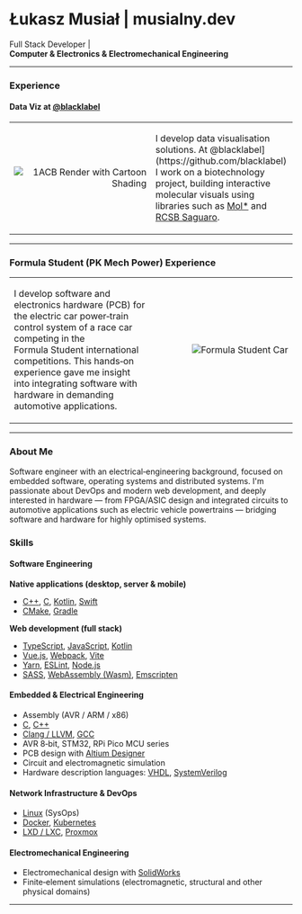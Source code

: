 # Łukasz Musiał | musialny.dev

Full Stack Developer | **Computer & Electronics & Electromechanical Engineering**

---

### Experience

#### Data Viz at [@blacklabel](https://github.com/blacklabel) 
<table>
  <tr>
    <td width="50%" style="text-align: right;">
      <img src="https://github.com/user-attachments/assets/09f6393e-a09b-4c17-860c-ad8f23161a27"
           alt="1ACB Render with Cartoon Shading"
           style="max-width: 100%;">
    </td>
    <td width="50%">
      <p>
        I develop data visualisation solutions. At @blacklabel](https://github.com/blacklabel) I work on a biotechnology project, building interactive molecular visuals using libraries such as <a href="https://molstar.org/">Mol*</a> and <a href="https://github.com/rcsb/rcsb-saguaro">RCSB Saguaro</a>.
      </p>
    </td>
  </tr>
</table>

---

### Formula Student (PK Mech Power) Experience

<table>
  <tr>
    <td width="50%">
      <p>
        I develop software and electronics hardware (PCB) for the electric car power‑train control system of a race car competing in the Formula Student international competitions. This hands‑on experience gave me insight into integrating software with hardware in demanding automotive applications.
      </p>
    </td>
    <td width="50%" style="text-align: right;">
      <img src="https://github.com/user-attachments/assets/d806113a-ebc2-4845-830e-e02578ac2521" alt="Formula Student Car" style="max-width: 100%;">
    </td>
  </tr>
</table>

---

### About Me

Software engineer with an electrical‑engineering background, focused on embedded software, operating systems and distributed systems. I'm passionate about DevOps and modern web development, and deeply interested in hardware — from FPGA/ASIC design and integrated circuits to automotive applications such as electric vehicle powertrains — bridging software and hardware for highly optimised systems.

### Skills

#### Software Engineering

**Native applications (desktop, server & mobile)**

- [C++](https://isocpp.org), [C](https://en.wikipedia.org/wiki/C_(programming_language)), [Kotlin](https://kotlinlang.org), [Swift](https://swift.org)
- [CMake](https://cmake.org), [Gradle](https://gradle.org)

**Web development (full stack)**

- [TypeScript](https://www.typescriptlang.org), [JavaScript](https://developer.mozilla.org/en-US/docs/Web/JavaScript), [Kotlin](https://kotlinlang.org)
- [Vue.js](https://vuejs.org), [Webpack](https://webpack.js.org), [Vite](https://vitejs.dev)
- [Yarn](https://yarnpkg.com), [ESLint](https://eslint.org), [Node.js](https://nodejs.org)
- [SASS](https://sass-lang.com), [WebAssembly (Wasm)](https://webassembly.org), [Emscripten](https://emscripten.org)

#### Embedded & Electrical Engineering

- Assembly (AVR / ARM / x86)
- [C](https://en.wikipedia.org/wiki/C_(programming_language)), [C++](https://isocpp.org)
- [Clang / LLVM](https://llvm.org), [GCC](https://gcc.gnu.org)
- AVR 8‑bit, STM32, RPi Pico MCU series
- PCB design with [Altium Designer](https://www.altium.com/altium-designer)
- Circuit and electromagnetic simulation
- Hardware description languages: [VHDL](https://en.wikipedia.org/wiki/VHDL), [SystemVerilog](https://en.wikipedia.org/wiki/SystemVerilog)

#### Network Infrastructure & DevOps

- [Linux](https://www.linux.org) (SysOps)
- [Docker](https://www.docker.com), [Kubernetes](https://kubernetes.io)
- [LXD / LXC](https://linuxcontainers.org), [Proxmox](https://www.proxmox.com)

#### Electromechanical Engineering

- Electromechanical design with [SolidWorks](https://www.solidworks.com)
- Finite‑element simulations (electromagnetic, structural and other physical domains)

---

